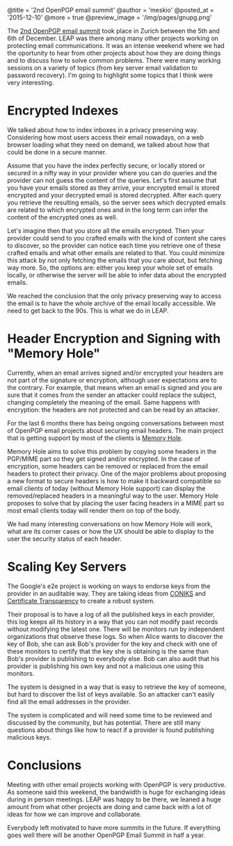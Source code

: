 @title = '2nd OpenPGP email summit'
@author = 'meskio'
@posted_at = '2015-12-10'
@more = true
@preview_image = '/img/pages/gnupg.png'

The [2nd OpenPGP email summit](https://wiki.gnupg.org/OpenPGPEmailSummit201512) took place in Zurich between the 5th and 6th of December. LEAP was there among many other projects working on protecting email communications. It was an intense weekend where we had the oportunity to hear from other projects about how they are doing things and to discuss how to solve common problems. There were many working sessions on a variety of topics (from key server email validation to password recovery). I'm going to highlight some topics that I think were very interesting.

# Encrypted Indexes

We talked about how to index inboxes in a privacy preserving way. Considering how most users access their email nowadays, on a web browser loading what they need on demand, we talked about how that could be done in a secure manner.

Assume that you have the index perfectly secure, or locally stored or secured in a nifty way in your provider where you can do queries and the provider can not guess the content of the queries. Let's first assume that you have your emails stored as they arrive, your encrypted email is stored encrypted and your decrypted email is stored decrypted. After each query you retrieve the resulting emails, so the server sees which decrypted emails are related to which encrypted ones and in the long term can infer the content of the encrypted ones as well.

Let's imagine then that you store all the emails encrypted. Then your provider could send to you crafted emails with the kind of content she cares to discover, so the provider can notice each time you retrieve one of these crafted emails and what other emails are related to that. You could minimize this attack by not only fetching the emails that you care about, but fetching way more. So, the options are: either you keep your whole set of emails locally, or otherwise the server will be able to infer data about the encrypted emails.

We reached the conclusion that the only privacy preserving way to access the email is to have the whole archive of the email locally accessible. We need to get back to the 90s. This is what we do in LEAP.

# Header Encryption and Signing with "Memory Hole"

Currently, when an email arrives signed and/or encrypted your headers are not part of the signature or encryption, although user expectations are to the contrary. For example, that means when an email is signed and you are sure that it comes from the sender an attacker could replace the subject, changing completely the meaning of the email. Same happens with encryption: the headers are not protected and can be read by an attacker.

For the last 6 months there has being ongoing conversations between most of OpenPGP email projects about securing email headers. The main project that is getting support by most of the clients is [Memory Hole](https://modernpgp.org/memoryhole/).

Memory Hole aims to solve this problem by copying some headers in the PGP/MIME part so they get signed and/or encrypted. In the case of encryption, some headers can be removed or replaced from the email headers to protect their privacy. One of the major problems about proposing a new format to secure headers is how to make it backward compatible so email clients of today (without Memory Hole support) can display the removed/replaced headers in a meaningful way to the user. Memory Hole proposes to solve that by placing the user facing headers in a MIME part so most email clients today will render them on top of the body.

We had many interesting conversations on how Memory Hole will work, what are its corner cases or how the UX should be able to display to the user the security status of each header.

# Scaling Key Servers

The Google's e2e project is working on ways to endorse keys from the provider in an auditable way. They are taking ideas from [CONIKS](http://www.coniks.org/) and [Certificate Transparency](https://www.certificate-transparency.org/) to create a robust system.

Their proposal is to have a log of all the published keys in each provider, this log keeps all its history in a way that you can not modify past records without modifying the latest one. There will be monitors run by independent organizations that observe these logs. So when Alice wants to discover the key of Bob, she can ask Bob's provider for the key and check with one of these monitors to certify that the key she is obtaining is the same than Bob's provider is publishing to everybody else. Bob can also audit that his provider is publishing his own key and not a malicious one using this monitors.

The system is designed in a way that is easy to retrieve the key of someone, but hard to discover the list of keys available. So an attacker can't easily find all the email addresses in the provider.

The system is complicated and will need some time to be reviewed and discussed by the community, but has potential. There are still many questions about things like how to react if a provider is found publishing malicious keys.

# Conclusions

Meeting with other email projects working with OpenPGP is very productive. As someone said this weekend, the bandwidth is huge for exchanging ideas during in person meetings. LEAP was happy to be there, we leaned a huge amount from what other projects are doing and came back with a lot of ideas for how we can improve and collaborate.

Everybody left motivated to have more summits in the future. If everything goes well there will be another OpenPGP Email Summit in half a year.
